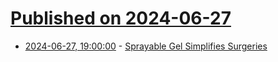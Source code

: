 # [Published on 2024-06-27](index.md)

* [2024-06-27, 19:00:00](https://soylentnews.org/article.pl?sid=24/06/26/0419217&from=rss) - [Sprayable Gel Simplifies Surgeries](https://soylentnews.org/article.pl?sid=24/06/26/0419217&from=rss)
